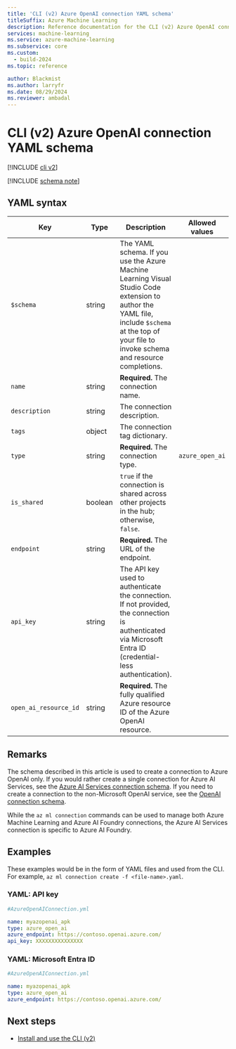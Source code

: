 ```yaml
---
title: 'CLI (v2) Azure OpenAI connection YAML schema'
titleSuffix: Azure Machine Learning
description: Reference documentation for the CLI (v2) Azure OpenAI connections YAML schema.
services: machine-learning
ms.service: azure-machine-learning
ms.subservice: core
ms.custom:
  - build-2024
ms.topic: reference

author: Blackmist
ms.author: larryfr
ms.date: 08/29/2024
ms.reviewer: ambadal
---
```


# CLI (v2) Azure OpenAI connection YAML schema

[!INCLUDE [cli v2](includes/machine-learning-cli-v2.md)]

[!INCLUDE [schema note](includes/machine-learning-preview-old-json-schema-note.md)]

## YAML syntax

| Key | Type | Description | Allowed values | Default value |
| --- | ---- | ----------- | -------------- | ------------- |
| `$schema` | string | The YAML schema. If you use the Azure Machine Learning Visual Studio Code extension to author the YAML file, include `$schema` at the top of your file to invoke schema and resource completions. | | |
| `name` | string | **Required.** The connection name. | | |
| `description` | string | The connection description. | | |
| `tags` | object | The connection tag dictionary. | | |
| `type` | string | **Required.** The connection type. | `azure_open_ai` | `azure_open_ai` |
| `is_shared` | boolean | `true` if the connection is shared across other projects in the hub; otherwise, `false`. | | `true` |
| `endpoint` | string | **Required.** The URL of the endpoint. | | |
| `api_key` | string | The API key used to authenticate the connection. If not provided, the connection is authenticated via Microsoft Entra ID (credential-less authentication). | | |
| `open_ai_resource_id` | string | **Required.** The fully qualified Azure resource ID of the Azure OpenAI resource. | | |


## Remarks

The schema described in this article is used to create a connection to Azure OpenAI only. If you would rather create a single connection for Azure AI Services, see the [Azure AI Services connection schema](reference-yaml-connection-ai-services.md). If you need to create a connection to the non-Microsoft OpenAI service, see the [OpenAI connection schema](reference-yaml-connection-openai.md).

While the `az ml connection` commands can be used to manage both Azure Machine Learning and Azure AI Foundry connections, the Azure AI Services connection is specific to Azure AI Foundry.

## Examples

These examples would be in the form of YAML files and used from the CLI. For example, `az ml connection create -f <file-name>.yaml`. 

### YAML: API key

```yml
#AzureOpenAIConnection.yml

name: myazopenai_apk
type: azure_open_ai
azure_endpoint: https://contoso.openai.azure.com/
api_key: XXXXXXXXXXXXXXX
```


### YAML: Microsoft Entra ID

```yml
#AzureOpenAIConnection.yml

name: myazopenai_apk
type: azure_open_ai
azure_endpoint: https://contoso.openai.azure.com/
```

## Next steps

- [Install and use the CLI (v2)](how-to-configure-cli.md)
